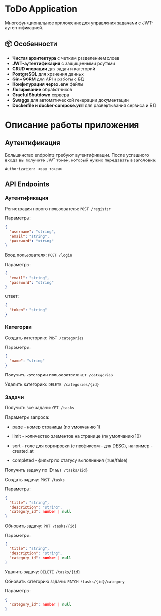 # ToDo Application
Многофункциональное приложение для управления задачами с JWT-аутентификацией.
## 📦 Особенности

- **Чистая архитектура** с четким разделением слоев
- **JWT-аутентификация** с защищенными роутами
- **CRUD операции** для задач и категорий
- **PostgreSQL** для хранения данных
- **Gin+GORM** для API и работы с БД
- **Конфигурация через .env** файлы
- **Логирование** обработчиков
- **Gracful Shutdown** сервера
- **Swaggo** для автоматической генерации документации
- **Dockerfile и docker-compose.yml** для развертывания сервиса и БД

# Описание работы приложения
## Аутентификация
Большинство endpoints требуют аутентификации. После успешного входа вы получите JWT токен, который нужно передавать в заголовке:
```
Authorization: <ваш_токен>
```
## API Endpoints
### Аутентификация
Регистрация нового пользователя: ```POST /register```

Параметры:
```json
{
  "username": "string",
  "email": "string",
  "password": "string"
}
```

Вход пользователя: ```POST /login```

Параметры:
```json
{
  "email": "string",
  "password": "string"
}
```

Ответ:

```json
{
  "token": "string"
}
```

### Категории

Создать категорию: ```POST /categories```

Параметры:
```json
{
  "name": "string"
}
```

Получить категории пользователя: ```GET /categories```

Удалить категорию: ```DELETE /categories/{id}```

### Задачи
Получить все задачи: ```GET /tasks```

Параметры запроса:

- page - номер страницы (по умолчанию 1)

- limit - количество элементов на странице (по умолчанию 10)

- sort - поле для сортировки (с префиксом - для DESC), например -created_at

- completed - фильтр по статусу выполнения (true/false)

Получить задачу по ID: ```GET /tasks/{id}```

Создать задачу: ```POST /tasks```

Параметры:
```json
{
  "title": "string",
  "description": "string",
  "category_id": number | null
}
```

Обновить задачу: ```PUT /tasks/{id}```

Параметры:
```json
{
  "title": "string",
  "description": "string",
  "category_id": number | null
}
```

Удалить задачу: ```DELETE /tasks/{id}```

Обновить категорию задачи: ```PATCH /tasks/{id}/category```

Параметры:
```json
{
  "category_id": number | null
}
```